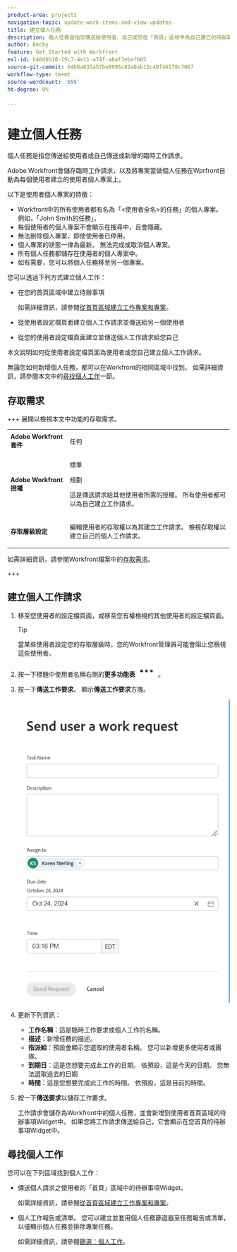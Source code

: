```yaml
---
product-area: projects
navigation-topic: update-work-items-and-view-updates
title: 建立個人任務
description: 個人任務是指您傳送給使用者、自己或您在「首頁」區域中為自己建立的待辦事項的臨時工作請求。 Workfront會儲存隨選工作請求以及將專案作為個人任務來執行。
author: Becky
feature: Get Started with Workfront
exl-id: b40d6b10-19c7-4e11-a74f-a8af3ebafb65
source-git-commit: 64b8a835a57be8995c82a0ab15c40f46170c7067
workflow-type: tm+mt
source-wordcount: '655'
ht-degree: 0%

---
```


# 建立個人任務

<!--Audited: 10/2024-->

個人任務是指您傳送給使用者或自己傳送或新增的臨時工作請求。

Adobe Workfront會儲存臨時工作請求，以及將專案當做個人任務在Wprfront自動為每個使用者建立的使用者個人專案上。

以下是使用者個人專案的特徵：

* Workfront中的所有使用者都有名為「&lt;使用者全名>的任務」的個人專案。 例如，「John Smith的任務」。
* 每個使用者的個人專案不會顯示在搜尋中，且會隱藏。
* 無法刪除個人專案，即使使用者已停用。
* 個人專案的狀態一律為最新。 無法完成或取消個人專案。
* 所有個人任務都儲存在使用者的個人專案中。
* 如有需要，您可以將個人任務移至另一個專案。

您可以透過下列方式建立個人工作：

* 在您的首頁區域中建立待辦事項

  如需詳細資訊，請參閱[從首頁區域建立工作專案和專案](/help/quicksilver/workfront-basics/using-home/using-the-home-area/create-work-items-in-home.md)。

* 從使用者設定檔頁面建立個人工作請求並傳送給另一個使用者
* 從您的使用者設定檔頁面建立並傳送個人工作請求給您自己

本文說明如何從使用者設定檔頁面為使用者或您自己建立個人工作請求。

無論您如何新增個人任務，都可以在Workfront的相同區域中找到。 如需詳細資訊，請參閱本文中的[尋找個人工作](#locate-personal-tasks)一節。

## 存取需求

+++ 展開以檢視本文中功能的存取需求。

<table style="table-layout:auto"> 
 <col> 
 </col> 
 <col> 
 </col> 
 <tbody> 
  <tr> 
   <td role="rowheader"><strong>Adobe Workfront套件</strong></td> 
   <td> <p>任何</p> </td> 
  </tr> 
  <tr> 
   <td role="rowheader"><strong>Adobe Workfront授權</strong></td> 
   <td> 
   <p>標準<p>
   <p>規劃</p>
   <p>這是傳送請求給其他使用者所需的授權。 所有使用者都可以為自己建立工作請求。</p> 
    </td> 
  </tr> 
  <tr> 
   <td role="rowheader"><strong>存取層級設定</strong></td> 
   <td> <p>編輯使用者的存取權以為其建立工作請求。 檢視存取權以建立自己的個人工作請求。 </p>
   </td> 
  </tr>

</tbody> 
</table>

如需詳細資訊，請參閱Workfront檔案中的[存取需求](/help/quicksilver/administration-and-setup/add-users/access-levels-and-object-permissions/access-level-requirements-in-documentation.md)。

+++

<!--Old:
<table style="table-layout:auto"> 
 <col> 
 </col> 
 <col> 
 </col> 
 <tbody> 
  <tr> 
   <td role="rowheader"><strong>Adobe Workfront plan</strong></td> 
   <td> <p>Any</p> </td> 
  </tr> 
  <tr> 
   <td role="rowheader"><strong>Adobe Workfront license*</strong></td> 
   <td> 
   <p>New: Standard to send requests to other users. All users can create a work request for themselves.</p> 
   <p>Current: Plan to send requests to other users. All users can create a work request for themselves.</p>
    </td> 
  </tr> 
  <tr> 
   <td role="rowheader"><strong>Access level configurations</strong></td> 
   <td> <p>Edit access to Users to create a work request for them. View access to create a personal work request for yourself. </p>
   </td> 
  </tr> 
 
 </tbody> 
</table>-->


## 建立個人工作請求

1. 移至您使用者的設定檔頁面，或移至您有權檢視的其他使用者的設定檔頁面。

   >[!TIP]
   >
   >當某些使用者設定您的存取層級時，您的Workfront管理員可能會阻止您檢視這些使用者。

1. 按一下標題中使用者名稱右側的&#x200B;**更多功能表** ![](assets/more-menu.png)。
1. 按一下&#x200B;**傳送工作要求**。
顯示**傳送工作要求**&#x200B;方塊。

   ![](assets/personal-task-box.png)
1. 更新下列資訊：

   * **工作名稱**：這是臨時工作要求或個人工作的名稱。
   * **描述**：新增任務的描述。
   * **指派給**：預設會顯示您選取的使用者名稱。 您可以新增更多使用者或團隊。
   * **到期日**：這是您想要完成此工作的日期。 依預設，這是今天的日期。 您無法選取過去的日期
   * **時間**：這是您想要完成此工作的時間。 依預設，這是目前的時間。

1. 按一下&#x200B;**傳送要求**&#x200B;以儲存工作要求。

   工作請求會儲存為Workfront中的個人任務，並會新增到使用者首頁區域的待辦事項Widget中。 如果您將工作請求傳送給自己，它會顯示在您首頁的待辦事項Widget中。


## 尋找個人工作

您可以在下列區域找到個人工作：

* 傳送個人請求之使用者的「首頁」區域中的待辦事項Widget。

  如需詳細資訊，請參閱[從首頁區域建立工作專案和專案](/help/quicksilver/workfront-basics/using-home/using-the-home-area/create-work-items-in-home.md)。

* 個人工作報告或清單。 您可以建立並套用個人任務篩選器至任務報告或清單，以僅顯示個人任務並排除專案任務。

  如需詳細資訊，請參閱[篩選：個人工作](/help/quicksilver/reports-and-dashboards/reports/custom-view-filter-grouping-samples/filter-personal-tasks.md)。

